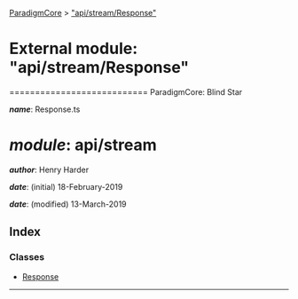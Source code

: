 [ParadigmCore](../README.md) > ["api/stream/Response"](../modules/_api_stream_response_.md)

# External module: "api/stream/Response"

\=========================== ParadigmCore: Blind Star

*__name__*: Response.ts

*__module__*: api/stream
==========

*__author__*: Henry Harder

*__date__*: (initial) 18-February-2019

*__date__*: (modified) 13-March-2019

## Index

### Classes

* [Response](../classes/_api_stream_response_.response.md)

---

